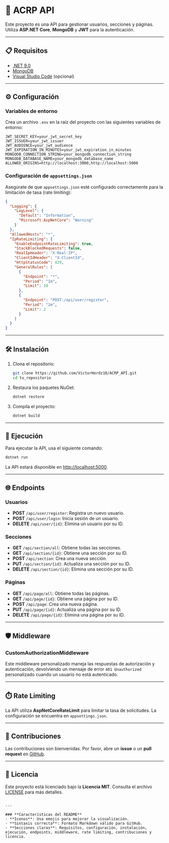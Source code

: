 # 🚀 ACRP API

Este proyecto es una API para gestionar usuarios, secciones y páginas. Utiliza **ASP.NET Core**, **MongoDB** y **JWT** para la autenticación.

---

## 📋 Requisitos

- [.NET 9.0](https://dotnet.microsoft.com/download/dotnet/9.0)
- [MongoDB](https://www.mongodb.com/try/download/community)
- [Visual Studio Code](https://code.visualstudio.com/) (opcional)

---

## ⚙️ Configuración

### Variables de entorno

Crea un archivo `.env` en la raíz del proyecto con las siguientes variables de entorno:

```plaintext
JWT_SECRET_KEY=your_jwt_secret_key
JWT_ISSUER=your_jwt_issuer
JWT_AUDIENCE=your_jwt_audience
JWT_EXPIRATION_IN_MINUTES=your_jwt_expiration_in_minutes
MONGODB_CONNECTION_STRING=your_mongodb_connection_string
MONGODB_DATABASE_NAME=your_mongodb_database_name
ALLOWED_ORIGINS=http://localhost:3000,http://localhost:5000
```

### Configuración de `appsettings.json`

Asegúrate de que `appsettings.json` esté configurado correctamente para la limitación de tasa (rate limiting):

```json
{
  "Logging": {
    "LogLevel": {
      "Default": "Information",
      "Microsoft.AspNetCore": "Warning"
    }
  },
  "AllowedHosts": "*",
  "IpRateLimiting": {
    "EnableEndpointRateLimiting": true,
    "StackBlockedRequests": false,
    "RealIpHeader": "X-Real-IP",
    "ClientIdHeader": "X-ClientId",
    "HttpStatusCode": 429,
    "GeneralRules": [
      {
        "Endpoint": "*",
        "Period": "1m",
        "Limit": 10
      },
      {
        "Endpoint": "POST:/api/user/register",
        "Period": "1m",
        "Limit": 2
      }
    ]
  }
}
```

---

## 🛠️ Instalación

1. Clona el repositorio:

   ```bash
   git clone https://github.com/VictorHerdz10/ACRP_API.git
   cd tu_repositorio
   ```

2. Restaura los paquetes NuGet:

   ```bash
   dotnet restore
   ```

3. Compila el proyecto:

   ```bash
   dotnet build
   ```

---

## 🚀 Ejecución

Para ejecutar la API, usa el siguiente comando:

```bash
dotnet run
```

La API estará disponible en [http://localhost:5000](http://localhost:5000).

---

## 🌐 Endpoints

### Usuarios

- **POST** `/api/user/register`: Registra un nuevo usuario.
- **POST** `/api/user/login`: Inicia sesión de un usuario.
- **DELETE** `/api/user/{id}`: Elimina un usuario por su ID.

### Secciones

- **GET** `/api/section/all`: Obtiene todas las secciones.
- **GET** `/api/section/{id}`: Obtiene una sección por su ID.
- **POST** `/api/section`: Crea una nueva sección.
- **PUT** `/api/section/{id}`: Actualiza una sección por su ID.
- **DELETE** `/api/section/{id}`: Elimina una sección por su ID.

### Páginas

- **GET** `/api/page/all`: Obtiene todas las páginas.
- **GET** `/api/page/{id}`: Obtiene una página por su ID.
- **POST** `/api/page`: Crea una nueva página.
- **PUT** `/api/page/{id}`: Actualiza una página por su ID.
- **DELETE** `/api/page/{id}`: Elimina una página por su ID.

---

## 🛡️ Middleware

### CustomAuthorizationMiddleware

Este middleware personalizado maneja las respuestas de autorización y autenticación, devolviendo un mensaje de error `401 Unauthorized` personalizado cuando un usuario no está autenticado.

---

## ⏱️ Rate Limiting

La API utiliza **AspNetCoreRateLimit** para limitar la tasa de solicitudes. La configuración se encuentra en `appsettings.json`.

---

## 🤝 Contribuciones

Las contribuciones son bienvenidas. Por favor, abre un **issue** o un **pull request** en [GitHub](https://github.com/tu_usuario/tu_repositorio).

---

## 📄 Licencia

Este proyecto está licenciado bajo la **Licencia MIT**. Consulta el archivo [LICENSE](LICENSE) para más detalles.
```

---

### **Características del README**
- **Iconos**: Usa emojis para mejorar la visualización.
- **Sintaxis correcta**: Formato Markdown válido para GitHub.
- **Secciones claras**: Requisitos, configuración, instalación, ejecución, endpoints, middleware, rate limiting, contribuciones y licencia.